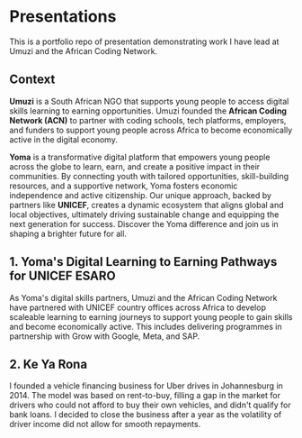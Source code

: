 # Presentations

This is a portfolio repo of presentation demonstrating work I have lead at Umuzi and the African Coding Network.

## Context
**Umuzi** is a South African NGO that supports young people to access digital skills learning to earning opportunities. Umuzi founded the **African Coding Network (ACN)** to partner with coding schools, tech platforms, employers, and funders to support young people across Africa to become economically active in the digital economy.

**Yoma** is a transformative digital platform that empowers young people across the globe to learn, earn, and create a positive impact in their communities. By connecting youth with tailored opportunities, skill-building resources, and a supportive network, Yoma fosters economic independence and active citizenship. Our unique approach, backed by partners like **UNICEF**, creates a dynamic ecosystem that aligns global and local objectives, ultimately driving sustainable change and equipping the next generation for success. Discover the Yoma difference and join us in shaping a brighter future for all.

## 1. Yoma's Digital Learning to Earning Pathways for UNICEF ESARO
As Yoma's digital skills partners, Umuzi and the African Coding Network have partnered with UNICEF country offices across Africa to develop scaleable learning to earning journeys to support young people to gain skills and become economically active. This includes delivering programmes in partnership with Grow with Google, Meta, and SAP.

## 2. Ke Ya Rona
I founded a vehicle financing business for Uber drives in Johannesburg in 2014. The model was based on rent-to-buy, filling a gap in the market for drivers who could not afford to buy their own vehicles, and didn't qualify for bank loans. I decided to close the business after a year as the volatility of driver income did not allow for smooth repayments.
